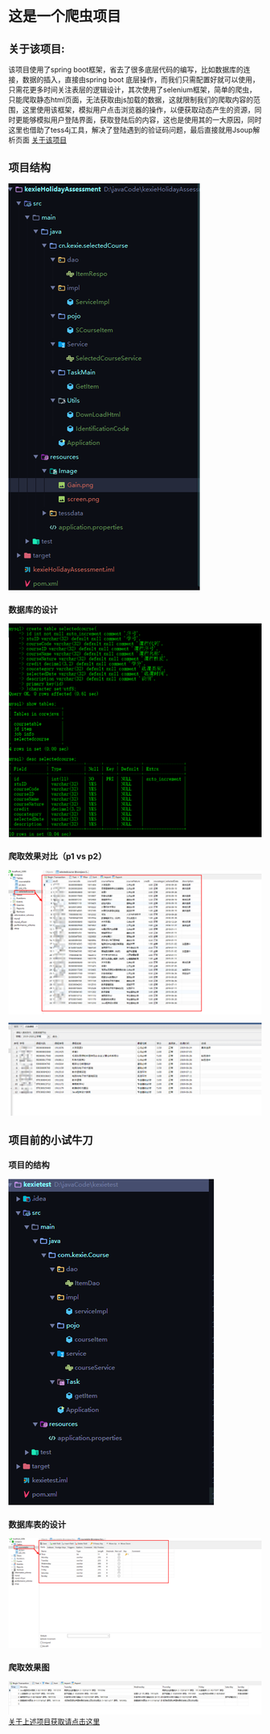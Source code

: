  # 这是一个爬虫项目

## 关于该项目:
该项目使用了spring boot框架，省去了很多底层代码的编写，比如数据库的连接，数据的插入，直接由spring boot 底层操作，而我们只需配置好就可以使用，只需花更多时间关注表层的逻辑设计，其次使用了selenium框架，简单的爬虫，只能爬取静态html页面，无法获取由js加载的数据，这就限制我们的爬取内容的范围，这里使用该框架，模拟用户点击浏览器的操作，以便获取动态产生的资源，同时更能够模拟用户登陆界面，获取登陆后的内容，这也是使用其的一大原因，同时这里也借助了tess4j工具，解决了登陆遇到的验证码问题，最后直接就用Jsoup解析页面     [关于该项目](https://github.com/1291945816/HolidayAssessment/tree/master/Crawler)
## 项目结构
![](https://github.com/1291945816/HolidayAssessment/blob/master/image/Snipaste_2019-08-10_19-53-39.png)
### 数据库的设计
![](https://github.com/1291945816/HolidayAssessment/blob/master/image/Snipaste_2019-08-09_20-24-03.png)

### 爬取效果对比（p1 vs p2）
![](https://github.com/1291945816/HolidayAssessment/blob/master/image/Snipaste_2019-08-10_20-03-16.png)

![](https://github.com/1291945816/HolidayAssessment/blob/master/image/Snipaste_2019-08-10_21-34-44.png)


## 项目前的小试牛刀

### 项目的结构

![](https://github.com/1291945816/HolidayAssessment/blob/master/image/Snipaste_2019-08-06_18-10-54.png)

### 数据库表的设计

![](https://github.com/1291945816/HolidayAssessment/blob/master/image/Snipaste_2019-08-06_18-10-29.png)

### 爬取效果图

![](https://github.com/1291945816/HolidayAssessment/blob/master/image/效果.png)
[关于上述项目获取请点击这里](https://github.com/1291945816/HolidayAssessment/tree/master/testCrawler)




